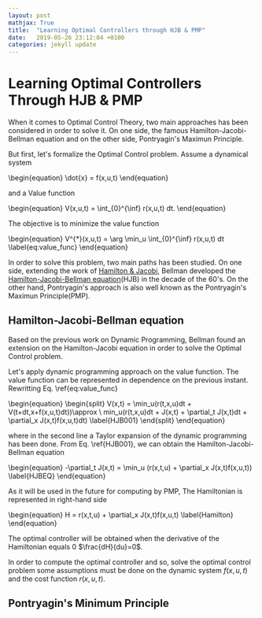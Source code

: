 ```yaml
---
layout: post
mathjax: True
title:  "Learning Optimal Controllers through HJB & PMP"
date:   2019-05-26 23:12:04 +0100
categories: jekyll update
---
```

# Learning Optimal Controllers Through HJB & PMP

When it comes to Optimal Control Theory, two main approaches has been considered in order to solve it. On one side, the famous Hamilton-Jacobi-Bellman equation and on the other side, Pontryagin's Maximun Principle.

But first, let's formalize the Optimal Control problem. Assume a dynamical system


\begin{equation}
    \dot{x} = f(x,u,t)
\end{equation}

and a Value function

\begin{equation}
V(x,u,t) = \int_{0}^{\inf} r(x,u,t) dt.
\end{equation}

The objective is to minimize the value function

\begin{equation}
    V^{*}(x,u,t) = \arg \min_u \int_{0}^{\inf} r(x,u,t) dt
    \label{eq:value_func}
\end{equation}

In order to solve this problem, two main paths has been studied. On one side, extending the work of [Hamilton & Jacobi](https://en.wikipedia.org/wiki/Hamilton%E2%80%93Jacobi_equation), Bellman developed the [Hamilton-Jacobi-Bellman equation](http://fourier.dur.ac.uk/Ug/projects/highlights/PR4/Smears_HJB_report.pdf)(HJB) in the decade of the 60's. On the other hand, Pontryagin's approach is also well known as the Pontryagin's Maximun Principle(PMP).

## Hamilton-Jacobi-Bellman equation

Based on the previous work on Dynamic Programming, Bellman found an extension on the Hamilton-Jacobi equation in order to solve the Optimal Control problem.

Let's apply dynamic programming approach on the value function. The value function can be represented in dependence on the previous instant. Rewritting Eq. \ref{eq:value_func}

\begin{equation}
\begin{split}
  V(x,t) = \min_u(r(t,x,u)dt + V(t+dt,x+f(x,u,t)dt))\approx \\
  min_u(r(t,x,u)dt + J(x,t) + \partial_t J(x,t)dt + \partial_x J(x,t)f(x,u,t)dt)
  \label{HJB001}
\end{split}
\end{equation}

where in the second line a Taylor expansion of the dynamic programming has been done. From Eq. \ref{HJB001}, we can obtain the Hamilton-Jacobi-Bellman equation

\begin{equation}
  -\partial_t J(x,t) = \min_u (r(x,t,u) + \partial_x J(x,t)f(x,u,t))
  \label{HJBEQ}
\end{equation}

As it will be used in the future for computing by PMP, The Hamiltonian is represented in right-hand side

\begin{equation}
  H = r(x,t,u) + \partial_x J(x,t)f(x,u,t)
  \label{Hamilton}
\end{equation}

The optimal controller will be obtained when the derivative of the Hamiltonian equals 0 $\frac{dH}{du}=0$.

In order to compute the optimal controller and so, solve the optimal control problem some assumptions must be done on the dynamic system $f(x,u,t)$ and the cost function $r(x,u,t)$.

## Pontryagin's Minimum Principle
